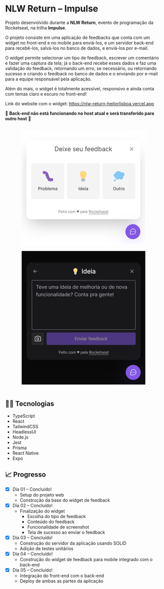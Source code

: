 # NLW Return &ndash; Impulse

Projeto desenvolvido durante a **NLW Return**, evento de programação da Rocketseat, na trilha **Impulse**.

O projeto consiste em uma aplicação de feedbacks que conta com um widget no front-end e no mobile para enviá-los, e um servidor back-end para recebê-los, salvá-los no banco de dados, e enviá-los por e-mail.

O widget permite selecionar um tipo de feedback, escrever um comentário e fazer uma captura da tela; já o back-end recebe esses dados e faz uma validação do feedback, retornando um erro, se necessário, ou retornando sucesso e criando o feedback no banco de dados e o enviando por e-mail para a equipe responsável pela aplicação.

Além do mais, o widget é totalmente acessível, responsivo e ainda conta com temas claro e escuro no front-end!

Link do website com o widget: https://nlw-return-heitorlisboa.vercel.app

🚧 **Back-end não está funcionando no host atual e será transferido para outro host** 🚧

<br />
<div align="center">
  <img src="./showcase/feedback-type-step-light-theme.png" alt="Widget na etapa de selecionar o tipo de feedback usando o tema claro" />
</div>
<br />
<div align="center">
  <img src="./showcase/feedback-content-step-dark-theme.png" alt="Widget na etapa do conteúdo do feedback usando o tema escuro" />
</div>
<br />

## 👨‍💻 Tecnologias

- TypeScript
- React
- TailwindCSS
- HeadlessUI
- Node.js
- Jest
- Prisma
- React Native
- Expo

## 📈 Progresso

- [x] Dia 01 &ndash; Concluído!
  - Setup do projeto web
  - Construção da base do widget de feedback
- [x] Dia 02 &ndash; Concluído!
  - Finalização do widget
    - Escolha do tipo de feedback
    - Conteúdo do feedback
    - Funcionalidade de screenshot
    - Tela de sucesso ao enviar o feedback
- [x] Dia 03 &ndash; Concluído!
  - Construção do servidor da aplicação usando SOLID
  - Adição de testes unitários
- [x] Dia 04 &ndash; Concluído!
  - Construção do widget de feedback para mobile integrado com o back-end
- [x] Dia 05 &ndash; Concluído!
  - Integração do front-end com o back-end
  - Deploy de ambas as partes da aplicação
